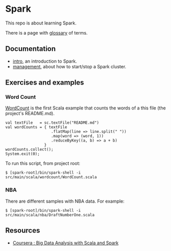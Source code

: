 Spark
=====

This repo is about learning Spark.


There is a page with [glossary][] of terms.


Documentation
-------------

  - [intro](./doc/intro.md), an introduction to Spark.
  - [management](./doc/management.md), about how to start/stop a Spark cluster.


Exercises and examples
----------------------

### Word Count

[WordCount](./src/main/scala/WordCount.scala) is the first Scala example that counts the words of a this file (the project's README.md).

```
val textFile   = sc.textFile("README.md")
val wordCounts = { textFile
                    .flatMap(line => line.split(" "))
                    .map(word => (word, 1))
                    .reduceByKey((a, b) => a + b)
                 }
wordCounts.collect();
System.exit(0);
```

To run this script, from project root:

```
$ [spark-root]/bin/spark-shell -i src/main/scala/wordcount/WordCount.scala
```

### NBA

There are different samples with NBA data. For example:

```
$ [spark-root]/bin/spark-shell -i src/main/scala/nba/DraftNumberOne.scala
```


Resources
---------

  - [Coursera : Big Data Analysis with Scala and Spark](https://www.coursera.org/learn/scala-spark-big-data)


[glossary]: ./doc/glossary.md "Glossary"
